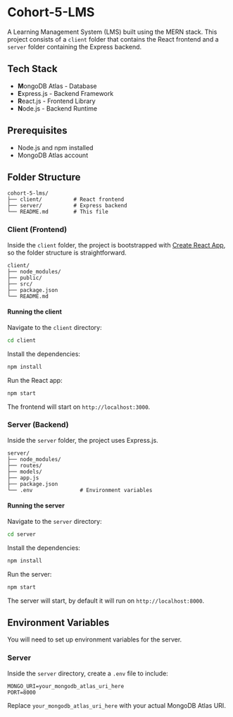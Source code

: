 # Cohort-5-LMS

A Learning Management System (LMS) built using the MERN stack. This project consists of a `client` folder that contains the React frontend and a `server` folder containing the Express backend.

## Tech Stack

- **M**ongoDB Atlas - Database
- **E**xpress.js - Backend Framework
- **R**eact.js - Frontend Library
- **N**ode.js - Backend Runtime

## Prerequisites

- Node.js and npm installed
- MongoDB Atlas account

## Folder Structure

```plaintext
cohort-5-lms/
├── client/          # React frontend
├── server/          # Express backend
└── README.md        # This file
```

### Client (Frontend)

Inside the `client` folder, the project is bootstrapped with [Create React App](https://github.com/facebook/create-react-app), so the folder structure is straightforward.

```plaintext
client/
├── node_modules/
├── public/
├── src/
├── package.json
└── README.md
```

#### Running the client

Navigate to the `client` directory:

```bash
cd client
```

Install the dependencies:

```bash
npm install
```

Run the React app:

```bash
npm start
```

The frontend will start on `http://localhost:3000`.

### Server (Backend)

Inside the `server` folder, the project uses Express.js.

```plaintext
server/
├── node_modules/
├── routes/
├── models/
├── app.js
├── package.json
└── .env               # Environment variables
```

#### Running the server

Navigate to the `server` directory:

```bash
cd server
```

Install the dependencies:

```bash
npm install
```

Run the server:

```bash
npm start
```

The server will start, by default it will run on `http://localhost:8000`.

## Environment Variables

You will need to set up environment variables for the server.

### Server

Inside the `server` directory, create a `.env` file to include:

```env
MONGO_URI=your_mongodb_atlas_uri_here
PORT=8000
```

Replace `your_mongodb_atlas_uri_here` with your actual MongoDB Atlas URI.